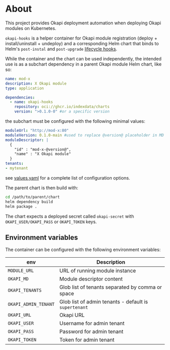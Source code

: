 # About

This project provides Okapi deployment automation when deploying Okapi modules on Kubernetes.

`okapi-hooks` is a helper container for Okapi module registration (deploy + install/uninstall + undeploy)
and a corresponding Helm chart that binds to Helm's `post-instal` and `post-upgrade`
[lifecycle hooks](https://helm.sh/docs/topics/charts_hooks/).

While the container and the chart can be used independently, the intended use is as a subchart dependency
in a parent Okapi module Helm chart, like so:

```yaml filename=Chart.yaml
name: mod-x
description: X Okapi module
type: application

dependencies:
  - name: okapi-hooks
    repository: oci://ghcr.io/indexdata/charts
    version: ">0.1.0-0" #or a specific version
```

the subchart must be configured with the following minimal values:

```yaml filename=values.yaml
moduleUrl: "http://mod-x:80"
moduleVersion: 0.1.0-main #used to replace @version@ placeholder in MD
moduleDescriptor: |
  {
    "id" : "mod-x-@version@",
    "name" : "X Okapi module"
  }
tenants:
- mytenant

```
see [values.yaml](./chart/values.yaml) for a complete list of configuration options.

The parent chart is then build with:

```bash
cd /path/to/parent/chart
helm dependency build
helm package .
```

The chart expects a deployed secret called `okapi-secret` with `OKAPI_USER/OKAPI_PASS` or `OKAPI_TOKEN` keys.

## Environment variables

The container can be configured with the following environment variables:

| env                  | Description                                                 |
|----------------------|-------------------------------------------------------------|
| `MODULE_URL`         | URL of running module instance                              |
| `OKAPI_MD`           | Module descriptor content                                   |
| `OKAPI_TENANTS`      | Glob list of tenants separated by comma or space            |
| `OKAPI_ADMIN_TENANT` | Glob list of admin tenants - default is `supertenant`       |
| `OKAPI_URL`          | Okapi URL                                                   |
| `OKAPI_USER`         | Username for admin tenant                                   |
| `OKAPI_PASS`         | Password for admin tenant                                   |
| `OKAPI_TOKEN`        | Token for admin tenant                                      |
